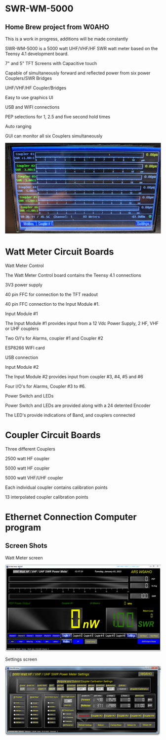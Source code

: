 # SWR-WM-5000
## Home Brew project from W0AHO


This is a work in progress, additions will be made constantly 

SWR-WM-5000 is a 5000 watt UHF/VHF/HF SWR watt meter based on the Teensy 4.1 development board.

 7" and 5" TFT Screens with Capacitive touch 

 Capable of simultaneously forward and reflected power from six  power Couplers/SWR Bridges

 UHF/VHF/HF Coupler/Bridges

 Easy to use graphics UI

 USB and WIFI connections

 PEP selections for 1, 2.5 and five second hold times

 Auto ranging

 GUI can monitor all six Couplers  simultaneously

![TFT readout multiple couplers](images/SWRWM_5000-5_C.jpg)

# Watt Meter Circuit Boards

 Watt Meter Control

The Watt Meter Control board contains the Teensy 4.1 connections

3V3 power supply

40 pin FFC for connection to the TFT readout

40 pin FFC connection to the Input Module #1.

 Input Module #1

The Input Module #1 provides input from a 12 Vdc Power Supply, 2 HF, VHF or UHF couplers

Two O/I's for Alarms, coupler #1 and Coupler #2

ESP8266 WIFI card

USB connection

 Input Module #2

The Input Module #2 provides input from coupler #3, #4, #5 and #6

Four I/O's for Alarms, Coupler #3 to #6.

 Power Switch and LEDs

Power Switch and LEDs are provided along with a 24 detented Encoder

The LED's provide indications of Band, and couplers connected

# Coupler Circuit Boards

 Three different Couplers
    
 2500 watt HF coupler
    

    
5000 watt HF coupler
    


5000 watt VHF/UHF coupler
    
    
 Each individual coupler contains calibration points

 13 interpolated coupler calibration points


# Ethernet Connection Computer program
## Screen Shots

Watt Meter screen

![Computer Program](images/computer_readout.png)   

Settings screen

![Computer Program settings](images/computer_settings.png)






